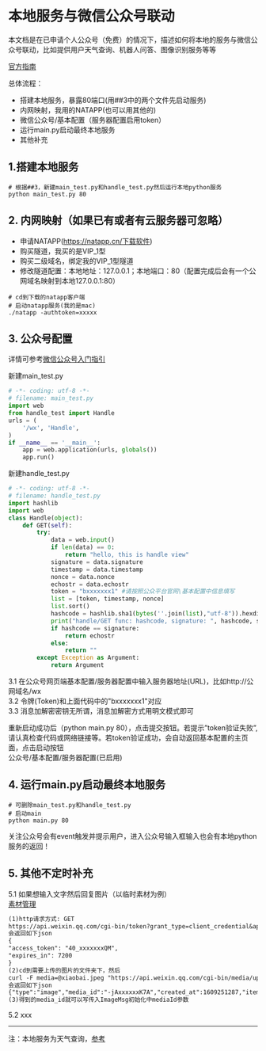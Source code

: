 # 本地服务与微信公众号联动

本文档是在已申请个人公众号（免费）的情况下，描述如何将本地的服务与微信公众号联动，比如提供用户天气查询、机器人问答、图像识别服务等等

[官方指南](https://developers.weixin.qq.com/doc/offiaccount/Getting_Started/Getting_Started_Guide.html)<br>

总体流程：
 - 搭建本地服务，暴露80端口(用##3中的两个文件先启动服务)
 - 内网映射，我用的NATAPP(也可以用其他的)
 - 微信公众号/基本配置（服务器配置启用token）
 - 运行main.py启动最终本地服务
 - 其他补充

## 1.搭建本地服务

```shell
# 根据##3，新建main_test.py和handle_test.py然后运行本地python服务
python main_test.py 80
```

## 2. 内网映射（如果已有或者有云服务器可忽略）

- 申请NATAPP(https://natapp.cn/下载软件)
- 购买隧道，我买的是VIP_1型
- 购买二级域名，绑定我的VIP_1型隧道
- 修改隧道配置：本地地址：127.0.0.1；本地端口：80（配置完成后会有一个公网域名映射到本地127.0.0.1:80）

```shell
# cd到下载的natapp客户端
# 启动natapp服务(我的是mac)
./natapp -authtoken=xxxxx
```

## 3. 公众号配置

详情可参考[微信公众号入门指引](https://developers.weixin.qq.com/doc/offiaccount/Getting_Started/Getting_Started_Guide.html)<br>

新建main_test.py<br>
```python
# -*- coding: utf-8 -*-
# filename: main_test.py
import web
from handle_test import Handle
urls = (
    '/wx', 'Handle',
)
if __name__ == '__main__':
    app = web.application(urls, globals())
    app.run()
```
新建handle_test.py<br>
```python
# -*- coding: utf-8 -*-
# filename: handle_test.py
import hashlib
import web
class Handle(object):
    def GET(self):
        try:
            data = web.input()
            if len(data) == 0:
                return "hello, this is handle view"
            signature = data.signature
            timestamp = data.timestamp
            nonce = data.nonce
            echostr = data.echostr
            token = "bxxxxxxx1" #请按照公众平台官网\基本配置中信息填写
            list = [token, timestamp, nonce]
            list.sort()
            hashcode = hashlib.sha1(bytes(''.join(list),"utf-8")).hexdigest()
            print("handle/GET func: hashcode, signature: ", hashcode, signature)
            if hashcode == signature:
                return echostr
            else:
                return ""
        except Exception as Argument:
            return Argument
```

3.1 在公众号网页端基本配置/服务器配置中输入服务器地址(URL)，比如http://公网域名/wx<br>
3.2 令牌(Token)和上面代码中的"bxxxxxxx1"对应<br>
3.3 消息加解密密钥无所谓，消息加解密方式用明文模式即可

重新启动成功后（python main.py 80），点击提交按钮。若提示”token验证失败”, 请认真检查代码或网络链接等。若token验证成功，会自动返回基本配置的主页面，点击启动按钮<br>
公众号/基本配置/服务器配置(已启用) 


## 4. 运行main.py启动最终本地服务

```shell
# 可删除main_test.py和handle_test.py
# 启动main
python main.py 80
```

关注公众号会有event触发并提示用户，进入公众号输入框输入也会有本地python服务的返回！

## 5. 其他不定时补充

5.1 如果想输入文字然后回复图片（以临时素材为例）<br>
[素材管理](https://developers.weixin.qq.com/doc/offiaccount/Asset_Management/New_temporary_materials.html)
```md
(1)http请求方式: GET
https://api.weixin.qq.com/cgi-bin/token?grant_type=client_credential&appid=APPID&secret=APPSECRET
会返回如下json
{
"access_token": "40_xxxxxxxQM",
"expires_in": 7200
}
(2)cd到需要上传的图片的文件夹下，然后
curl -F media=@xiaobai.jpeg "https://api.weixin.qq.com/cgi-bin/media/upload?access_token=40_xxxxxxxQM&type=image"
会返回如下json
{"type":"image","media_id":"-jAxxxxxxK7A","created_at":1609251287,"item":[]}
(3)得到的media_id就可以写传入ImageMsg初始化中mediaId参数
```

5.2 xxx<br>




---

注：本地服务为天气查询，[参考](https://github.com/aichibazhang/python-weather-api)<br>

